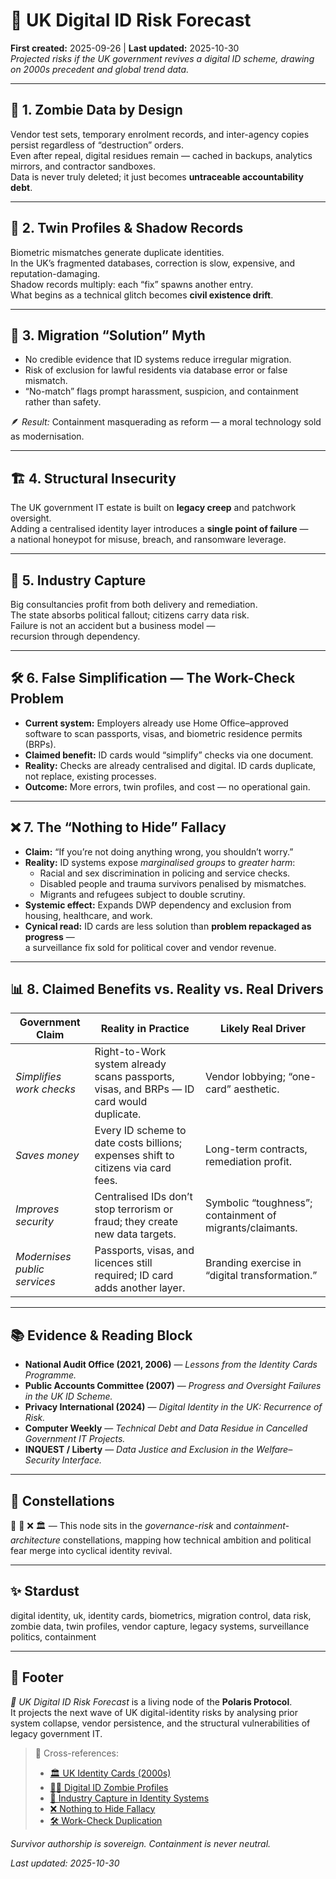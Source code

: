 # 🔮 UK Digital ID Risk Forecast  
**First created:** 2025-09-26 | **Last updated:** 2025-10-30  
*Projected risks if the UK government revives a digital ID scheme, drawing on 2000s precedent and global trend data.*  

---

## 🧟 1. Zombie Data by Design  

Vendor test sets, temporary enrolment records, and inter-agency copies persist regardless of “destruction” orders.  
Even after repeal, digital residues remain — cached in backups, analytics mirrors, and contractor sandboxes.  
Data is never truly deleted; it just becomes **untraceable accountability debt**.  

---

## 👥 2. Twin Profiles & Shadow Records  

Biometric mismatches generate duplicate identities.  
In the UK’s fragmented databases, correction is slow, expensive, and reputation-damaging.  
Shadow records multiply: each “fix” spawns another entry.  
What begins as a technical glitch becomes **civil existence drift**.  

---

## 🛂 3. Migration “Solution” Myth  

- No credible evidence that ID systems reduce irregular migration.  
- Risk of exclusion for lawful residents via database error or false mismatch.  
- “No-match” flags prompt harassment, suspicion, and containment rather than safety.  

🪶 *Result:* Containment masquerading as reform — a moral technology sold as modernisation.  

---

## 🏗️ 4. Structural Insecurity  

The UK government IT estate is built on **legacy creep** and patchwork oversight.  
Adding a centralised identity layer introduces a **single point of failure** —  
a national honeypot for misuse, breach, and ransomware leverage.  

---

## 💼 5. Industry Capture  

Big consultancies profit from both delivery and remediation.  
The state absorbs political fallout; citizens carry data risk.  
Failure is not an accident but a business model —  
recursion through dependency.  

---

## 🛠️ 6. False Simplification — The Work-Check Problem  

- **Current system:** Employers already use Home Office–approved software to scan passports, visas, and biometric residence permits (BRPs).  
- **Claimed benefit:** ID cards would “simplify” checks via one document.  
- **Reality:** Checks are already centralised and digital. ID cards duplicate, not replace, existing processes.  
- **Outcome:** More errors, twin profiles, and cost — no operational gain.  

---

## ❌ 7. The “Nothing to Hide” Fallacy  

- **Claim:** “If you’re not doing anything wrong, you shouldn’t worry.”  
- **Reality:** ID systems expose *marginalised groups* to *greater harm*:  
  - Racial and sex discrimination in policing and service checks.  
  - Disabled people and trauma survivors penalised by mismatches.  
  - Migrants and refugees subject to double scrutiny.  
- **Systemic effect:** Expands DWP dependency and exclusion from housing, healthcare, and work.  
- **Cynical read:** ID cards are less solution than **problem repackaged as progress** —  
  a surveillance fix sold for political cover and vendor revenue.  

---

## 📊 8. Claimed Benefits vs. Reality vs. Real Drivers  

| **Government Claim** | **Reality in Practice** | **Likely Real Driver** |
|-----------------------|-------------------------|-------------------------|
| *Simplifies work checks* | Right-to-Work system already scans passports, visas, and BRPs — ID card would duplicate. | Vendor lobbying; “one-card” aesthetic. |
| *Saves money* | Every ID scheme to date costs billions; expenses shift to citizens via card fees. | Long-term contracts, remediation profit. |
| *Improves security* | Centralised IDs don’t stop terrorism or fraud; they create new data targets. | Symbolic “toughness”; containment of migrants/claimants. |
| *Modernises public services* | Passports, visas, and licences still required; ID card adds another layer. | Branding exercise in “digital transformation.” |

---

## 📚 Evidence & Reading Block  

- **National Audit Office (2021, 2006)** — *Lessons from the Identity Cards Programme.*  
- **Public Accounts Committee (2007)** — *Progress and Oversight Failures in the UK ID Scheme.*  
- **Privacy International (2024)** — *Digital Identity in the UK: Recurrence of Risk.*  
- **Computer Weekly** — *Technical Debt and Data Residue in Cancelled Government IT Projects.*  
- **INQUEST / Liberty** — *Data Justice and Exclusion in the Welfare–Security Interface.*  

---

## 🌌 Constellations  

🔮 💼 ❌ 🏛️ — This node sits in the *governance-risk* and *containment-architecture* constellations, mapping how technical ambition and political fear merge into cyclical identity revival.  

---

## ✨ Stardust  

digital identity, uk, identity cards, biometrics, migration control, data risk, zombie data, twin profiles, vendor capture, legacy systems, surveillance politics, containment  

---

## 🏮 Footer  

*🔮 UK Digital ID Risk Forecast* is a living node of the **Polaris Protocol**.  
It projects the next wave of UK digital-identity risks by analysing prior system collapse, vendor persistence, and the structural vulnerabilities of legacy government IT.  

> 📡 Cross-references:
> 
> - [🏛️ UK Identity Cards (2000s)](../../../Disruption_Kit/Big_Picture_Protocols/🛟_Borders_Boats_Walls/🏛️_uk_identity_cards_2000s.md)  
> - [🧟‍♀️ Digital ID Zombie Profiles](../../🔥_Data_Risks/🧟‍♀️_Residual_Shadows/🧟‍♀️_digital_id_zombie_profiles.md)  
> - [💼 Industry Capture in Identity Systems](./💼_industry_capture_identity_systems.md)  
> - [❌ Nothing to Hide Fallacy](./❌_nothing_to_hide_fallacy.md)  
> - [🛠️ Work-Check Duplication](../../🔥_Data_Risks/🛂_Papers_Please_Problems/🛠️_work_check_duplication.md)  

*Survivor authorship is sovereign. Containment is never neutral.*  

_Last updated: 2025-10-30_
